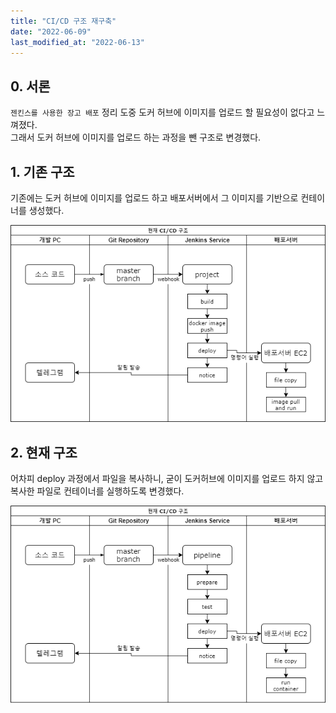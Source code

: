 ```yaml
---
title: "CI/CD 구조 재구축"
date: "2022-06-09"
last_modified_at: "2022-06-13"
---
```


## 0. 서론
`젠킨스를 사용한 장고 배포` 정리 도중 도커 허브에 이미지를 업로드 할 필요성이 없다고 느껴졌다.  
그래서 도커 허브에 이미지를 업로드 하는 과정을 뺀 구조로 변경했다.

## 1. 기존 구조
기존에는 도커 허브에 이미지를 업로드 하고 배포서버에서 그 이미지를 기반으로 컨테이너를 생성했다.

![previous-strucutre](./100-previous-strucutre.png)

## 2. 현재 구조
어차피 deploy 과정에서 파일을 복사하니, 굳이 도커허브에 이미지를 업로드 하지 않고 복사한 파일로 컨테이너를 실행하도록 변경했다.

![current-strucutre](./200-current-strucutre.png)